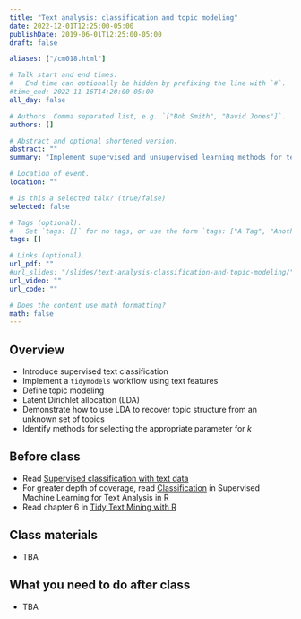 ```yaml
---
title: "Text analysis: classification and topic modeling"
date: 2022-12-01T12:25:00-05:00
publishDate: 2019-06-01T12:25:00-05:00
draft: false

aliases: ["/cm018.html"]

# Talk start and end times.
#   End time can optionally be hidden by prefixing the line with `#`.
#time_end: 2022-11-16T14:20:00-05:00
all_day: false

# Authors. Comma separated list, e.g. `["Bob Smith", "David Jones"]`.
authors: []

# Abstract and optional shortened version.
abstract: ""
summary: "Implement supervised and unsupervised learning methods for text data."

# Location of event.
location: ""

# Is this a selected talk? (true/false)
selected: false

# Tags (optional).
#   Set `tags: []` for no tags, or use the form `tags: ["A Tag", "Another Tag"]` for one or more tags.
tags: []

# Links (optional).
url_pdf: ""
#url_slides: "/slides/text-analysis-classification-and-topic-modeling/"
url_video: ""
url_code: ""

# Does the content use math formatting?
math: false
---
```




## Overview

* Introduce supervised text classification
* Implement a `tidymodels` workflow using text features
* Define topic modeling
* Latent Dirichlet allocation (LDA)
* Demonstrate how to use LDA to recover topic structure from an unknown set of topics
* Identify methods for selecting the appropriate parameter for $k$

## Before class

* Read [Supervised classification with text data](/notes/supervised-text-classification/)
* For greater depth of coverage, read [Classification](https://smltar.com/mlclassification.html) in Supervised Machine Learning for Text Analysis in R
* Read chapter 6 in [Tidy Text Mining with R](http://tidytextmining.com/)

<!--
*[Topic modeling](/notes/topic-modeling/) from the lecture notes demonstrates how to implement this in a (semi)-tidy workflow
-->

## Class materials

* TBA

<!--
* [Predicting song artist from lyrics](/notes/predicting-song-artist/)
* [Text analysis: topic modeling](/notes/topic-modeling/)
-->

## What you need to do after class

* TBA

<!--
* [Complete the text analysis homework](/homework/text-analysis/)
-->
